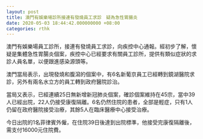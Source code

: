 ```yaml
---
layout: post
title: 澳門有娛樂場診所接連有發燒員工求診　疑為急性胃腸炎
date: 2020-05-03 18:44:42.000000000 +08:00
categories: rthk
---
```


澳門有娛樂場員工診所，接連有發燒員工求診，向疾控中心通報。經初步了解，懷疑是集體急性胃腸炎個案，疾控中心已經要求有關員工診所，提供有類似症狀的求診人員名單，以便跟進感染源頭等。

澳門當局表示，出現發燒和腹瀉的個案中，有6名新葡京員工已經轉到鏡湖醫院求診，另外有兩名水立方的員工轉到政府醫院診治。

當局又表示，已經連續25日無新增新冠肺炎個案，確診個案維持在45宗，當中39人已經出院，22人仍接受康復隔離。6名仍然住院的患者，全部是輕症，只有1人仍留在政府醫院接受治療，其餘5人在臨床醫療中心接受治療。

今日出院的1名菲律賓外僱，在住院39日後達到出院標準，他接受完康復隔離後，需支付16000元住院費。
